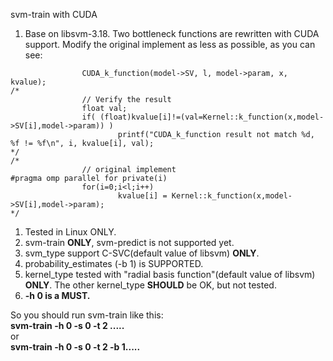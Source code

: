 svm-train with CUDA

  1. Base on libsvm-3.18. Two bottleneck functions are rewritten with CUDA support. Modify the original implement as less as possible, as you can see:
```
                CUDA_k_function(model->SV, l, model->param, x, kvalue);
/*
                // Verify the result
                float val;
                if( (float)kvalue[i]!=(val=Kernel::k_function(x,model->SV[i],model->param)) )
                        printf("CUDA_k_function result not match %d, %f != %f\n", i, kvalue[i], val);
*/
/*
                // original implement
#pragma omp parallel for private(i)
                for(i=0;i<l;i++)
                        kvalue[i] = Kernel::k_function(x,model->SV[i],model->param);
*/
```
  1. Tested in Linux ONLY.
  1. svm-train **ONLY**, svm-predict is not supported yet.
  1. svm\_type support C-SVC(default value of libsvm) **ONLY**.
  1. probability\_estimates (-b 1) is SUPPORTED.
  1. kernel\_type tested with "radial basis function"(default value of libsvm) **ONLY**. The other kernel\_type **SHOULD** be OK, but not tested.
  1. **-h 0 is a MUST.**

So you should run svm-train like this:<br>
<b>svm-train -h 0 -s 0 -t 2 .....</b><br>
or<br>
<b>svm-train -h 0 -s 0 -t 2 -b 1.....</b><br>